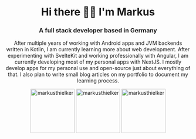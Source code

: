 <h1 align="center">Hi there 👋🏻 I'm Markus</h1>
<h3 align="center">A full stack developer based in Germany</h3>

<p align="center">
  After multiple years of working with Android apps and JVM backends written in Kotlin, I am currently learning more about web development. After experimenting with SvelteKit and working professionally with Angular, I am currently developing most of my personal apps with NextJS.
  I mostly develop apps for my personal use and open-source just about everything of that. I also plan to write small blog articles on my portfolio to document my learning process.
</p>

<div class="row" align="center">

  <img style="height: 120px" src="https://github-readme-stats.vercel.app/api?username=markusthielker&show_icons=true&locale=en" alt="markusthielker" />
  <img style="height: 120px" src="https://github-readme-stats.vercel.app/api/top-langs?username=markusthielker&show_icons=true&locale=en&layout=compact" alt="markusthielker" />
  <img style="height: 120px" src="https://github-readme-streak-stats.herokuapp.com/?user=markusthielker&" alt="markusthielker" />

</div>
